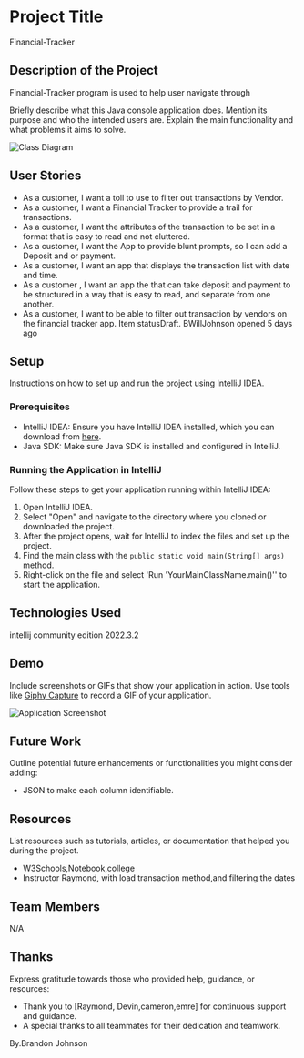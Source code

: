 # Project Title
Financial-Tracker
## Description of the Project
Financial-Tracker program is used to help user navigate through 

Briefly describe what this Java console application does. Mention its purpose and who the intended users are. Explain the main functionality and what problems it aims to solve.

![Class Diagram](path/to/your/class_diagram.png)

## User Stories
- As a customer, I want a toll to use to filter out transactions by Vendor.
- As a customer, I want a Financial Tracker to provide a trail for transactions.
- As a customer, I want the attributes of the transaction to be set in a format that is easy to read and not cluttered.
- As a customer, I want the App to provide blunt prompts, so I can add a Deposit and or payment.
- As a customer, I want an app that displays the transaction list with date and time.
- As a customer , I want an app the that can take deposit and payment to be structured in a way that is easy to read, and separate from one another.
- As a customer, I want to be able to filter out transaction by vendors on the financial tracker app.
  Item statusDraft.
  BWillJohnson opened 5 days ago

## Setup
Instructions on how to set up and run the project using IntelliJ IDEA.

### Prerequisites

- IntelliJ IDEA: Ensure you have IntelliJ IDEA installed, which you can download from [here](https://www.jetbrains.com/idea/download/).
- Java SDK: Make sure Java SDK is installed and configured in IntelliJ.

### Running the Application in IntelliJ

Follow these steps to get your application running within IntelliJ IDEA:

1. Open IntelliJ IDEA.
2. Select "Open" and navigate to the directory where you cloned or downloaded the project.
3. After the project opens, wait for IntelliJ to index the files and set up the project.
4. Find the main class with the `public static void main(String[] args)` method.
5. Right-click on the file and select 'Run 'YourMainClassName.main()'' to start the application.

## Technologies Used


intellij community edition 2022.3.2
## Demo

Include screenshots or GIFs that show your application in action. Use tools like [Giphy Capture](https://giphy.com/apps/giphycapture) to record a GIF of your application.

![Application Screenshot](https://yearuptemp-my.sharepoint.com/:w:/g/personal/bjohnson_pgh_yearup_org/EbqQ6OgdOE9KjBHZg6oXQjwBLrvODOT_EiwcFbuqDUmiPA?e=SzMzRs)

## Future Work

Outline potential future enhancements or functionalities you might consider adding:

- JSON to make each column identifiable.

## Resources

List resources such as tutorials, articles, or documentation that helped you during the project.

- W3Schools,Notebook,college
- Instructor Raymond, with load transaction method,and filtering the dates

## Team Members
N/A

## Thanks

Express gratitude towards those who provided help, guidance, or resources:

- Thank you to [Raymond, Devin,cameron,emre] for continuous support and guidance.
- A special thanks to all teammates for their dedication and teamwork.

By.Brandon Johnson
